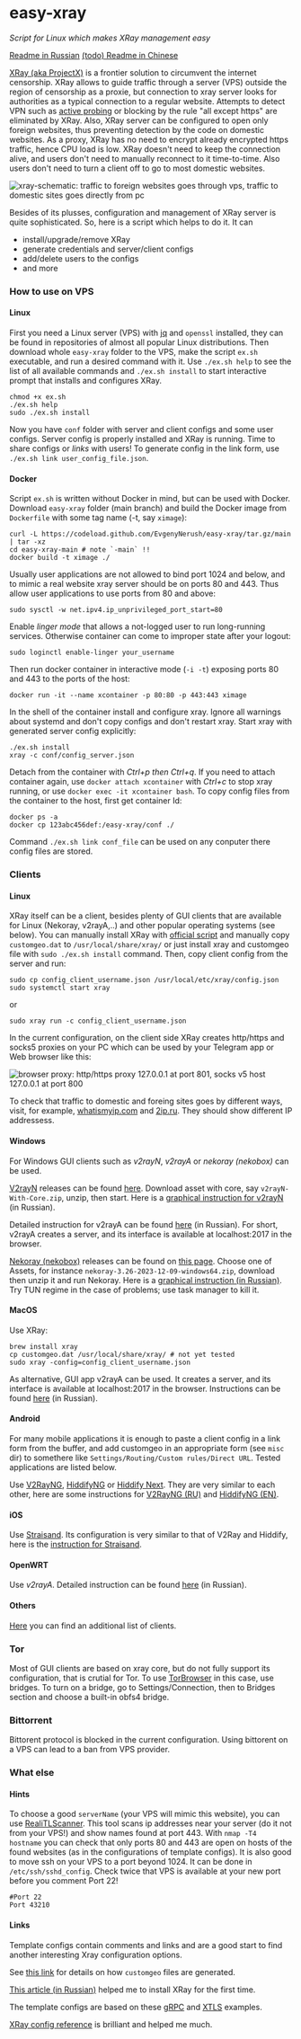 # easy-xray

*Script for Linux which makes XRay management easy*

[Readme in Russian](README.ru.md) [(todo) Readme in Chinese](README.cn.md)

[XRay (aka ProjectX)](https://xtls.github.io/en/) is a frontier solution to circumvent the internet censorship. XRay allows to guide traffic
through a server (VPS) outside the region of censorship as a proxie, but connection to xray server looks for authorities as a typical
connection to a regular website. Attempts to detect VPN such as [active probing](https://ensa.fi/active-probing/) or blocking by the rule
"all except https" are eliminated by XRay.  Also, XRay server can be configured to open only foreign websites, thus preventing detection by
the code on domestic websites.  As a proxy, XRay has no need to encrypt already encrypted https traffic, hence CPU load is low. XRay doesn't
need to keep the connection alive, and users don't need to manually reconnect to it time-to-time. Also users don't need to turn a client off
to go to most domestic websites.

![xray-schematic: traffic to foreign websites goes through vps, traffic to domestic sites goes directly from pc](figs/xray-schematic.png)

Besides of its plusses, configuration and management of XRay server is quite sophisticated. So, here is a script which helps to do it. It
can

- install/upgrade/remove XRay
- generate credentials and server/client configs
- add/delete users to the configs
- and more

### How to use on VPS

#### Linux

First you need a Linux server (VPS) with [jq](https://jqlang.github.io/jq/) and `openssl` installed, they can be found in repositories of
almost all popular Linux distributions. Then download whole `easy-xray` folder to the VPS, make the script `ex.sh` executable, and run a
desired command with it. Use `./ex.sh help` to see the list of all available commands and `./ex.sh install` to start interactive prompt
that installs and configures XRay.

```
chmod +x ex.sh
./ex.sh help
sudo ./ex.sh install
```

Now you have `conf` folder with server and client configs and some user configs. Server config is properly installed and XRay is running.
Time to share configs or *links* with users! To generate config in the link form, use `./ex.sh link user_config_file.json`.

#### Docker

Script `ex.sh` is written without Docker in mind, but can be used with Docker. Download `easy-xray` folder (main branch) and build the
Docker image from `Dockerfile` with some tag name (-t, say `ximage`):

```
curl -L https://codeload.github.com/EvgenyNerush/easy-xray/tar.gz/main | tar -xz
cd easy-xray-main # note `-main` !!
docker build -t ximage ./
```

Usually user applications are not allowed to bind port 1024 and below, and to mimic a real website xray server should be on ports 80 and
443. Thus allow user applications to use ports from 80 and above:

```
sudo sysctl -w net.ipv4.ip_unprivileged_port_start=80
```

Enable *linger mode* that allows a not-logged user to run long-running services. Otherwise container can come to improper state after your
logout:

```
sudo loginctl enable-linger your_username
```

Then run docker container in interactive mode (`-i -t`) exposing ports 80 and 443 to the ports of the host:

```
docker run -it --name xcontainer -p 80:80 -p 443:443 ximage
```

In the shell of the container install and configure xray. Ignore all warnings about systemd and don't copy configs and don't restart xray.
Start xray with generated server config explicitly:

```
./ex.sh install
xray -c conf/config_server.json
```

Detach from the container with *Ctrl+p then Ctrl+q*. If you need to attach container again, use `docker attach xcontainer` with *Ctrl+c* to
stop xray running, or use `docker exec -it xcontainer bash`. To copy config files from the container to the host, first get container Id:

```
docker ps -a
docker cp 123abc456def:/easy-xray/conf ./
```

Command `./ex.sh link conf_file` can be used on any conputer there config files are stored.

### Clients

#### Linux

XRay itself can be a client, besides plenty of GUI clients that are available for Linux (Nekoray, v2rayA,..) and other popular operating
systems (see below). You can manually install XRay with [official script](https://github.com/XTLS/Xray-install) and manually copy
`customgeo.dat` to `/usr/local/share/xray/` or just install xray and customgeo file with `sudo ./ex.sh install` command. Then, copy client
config from the server and run:

```
sudo cp config_client_username.json /usr/local/etc/xray/config.json
sudo systemctl start xray
```

or

```
sudo xray run -c config_client_username.json
```

In the current configuration, on the client side XRay creates http/https and socks5 proxies on your PC which can be used by your Telegram
app or Web browser like this:

![browser proxy: http/https proxy 127.0.0.1 at port 801, socks v5 host 127.0.0.1 at port 800](figs/browser-proxy-settings.png)

To check that traffic to domestic and foreing sites goes by different ways, visit, for example,
[whatismyip.com](https://www.whatismyip.com/) and [2ip.ru](https://2ip.ru/). They should show different IP addressess.

#### Windows

For Windows GUI clients such as *v2rayN*, *v2rayA* or *nekoray (nekobox)* can be used.

[V2rayN](https://github.com/2dust/v2rayN/) releases can be found [here](https://github.com/2dust/v2rayN/releases). Download asset with core,
say `v2rayN-With-Core.zip`, unzip, then start. Here is a [graphical instruction for v2rayN](V2RayN.ru.md) (in Russian).

Detailed instruction for v2rayA can be found [here](V2RayA.ru.md) (in Russian). For short, v2rayA creates a server, and its interface is
available at localhost:2017 in the browser.

[Nekoray (nekobox)](https://github.com/MatsuriDayo/nekoray) releases can be found on [this
page](https://github.com/MatsuriDayo/nekoray/releases). Choose one of Assets, for instance `nekoray-3.26-2023-12-09-windows64.zip`, download
then unzip it and run Nekoray. Here is a [graphical instruction (in Russian)](Nekoray.ru.md). Try TUN regime in the case of problems; use
task manager to kill it.

#### MacOS

Use XRay:

```
brew install xray
cp customgeo.dat /usr/local/share/xray/ # not yet tested
sudo xray -config=config_client_username.json
```

As alternative, GUI app v2rayA can be used. It creates a server, and its interface is
available at localhost:2017 in the browser. Instructions can be found [here](V2RayA.ru.md) (in Russian).

#### Android

For many mobile applications it is enough to paste a client config in a link form from the buffer, and add customgeo in an appropriate form
(see `misc` dir) to somethere like `Settings/Routing/Custom rules/Direct URL`. Tested applications are listed below.

Use [V2RayNG](https://play.google.com/store/apps/details?id=com.v2ray.ang&pcampaignid=web_share),
[HiddifyNG](https://play.google.com/store/apps/details?id=ang.hiddify.com&pcampaignid=web_share) or [Hiddify
Next](https://play.google.com/store/apps/details?id=app.hiddify.com&pcampaignid=web_share). They are very similar to each other, here are
some instructions for [V2RayNG (RU)](V2RayNG.ru.md) and [HiddifyNG (EN)](HiddifyNG.en.md).

#### iOS

Use [Straisand](https://apps.apple.com/us/app/streisand/id6450534064). Its configuration is very similar to that of V2Ray and Hiddify, here
is the [instruction for Straisand](Straisand.md).

#### OpenWRT

Use *v2rayA*. Detailed instruction can be found [here](V2RayA.ru.md) (in Russian).

#### Others

[Here](https://github.com/xtls/xray-core) you can find an additional list of clients.

### Tor

Most of GUI clients are based on xray core, but do not fully support its configuration, that is crutial for Tor. To use
[TorBrowser](https://www.torproject.org/download/) in this case, use bridges. To turn on a bridge, go to Settings/Connection, then to
Bridges section and choose a built-in obfs4 bridge.

### Bittorrent

Bittorent protocol is blocked in the current configuration. Using bittorent on a VPS can lead to a ban from VPS provider.

### What else

#### Hints

To choose a good `serverName` (your VPS will mimic this website), you can use [RealiTLScanner](https://github.com/XTLS/RealiTLScanner). This
tool scans ip addresses near your server (do it not from your VPS!) and show names found at port 443. With `nmap -T4 hostname` you can check
that only ports 80 and 443 are open on hosts of the found websites (as in the configurations of template configs). It is also good to move
ssh on your VPS to a port beyond 1024. It can be done in `/etc/ssh/sshd_config`. Check twice that VPS is available at your new port before
you comment Port 22!

```
#Port 22
Port 43210
```

#### Links

Template configs contain comments and links and are a good start to find another interesting Xray configuration options.

See [this link](https://github.com/EvgenyNerush/coherence-grabber) for details on how `customgeo` files are generated.

[This article (in Russian)](https://habr.com/ru/articles/731608/) helped me to install XRay for the first time.

The template configs are based on these [gRPC](https://github.com/XTLS/Xray-examples/tree/main/VLESS-gRPC-REALITY)
and [XTLS](https://github.com/XTLS/Xray-examples/tree/main/VLESS-TCP-XTLS-Vision-REALITY) examples.

[XRay config reference](https://xtls.github.io/en/config/) is brilliant and helped me much.


